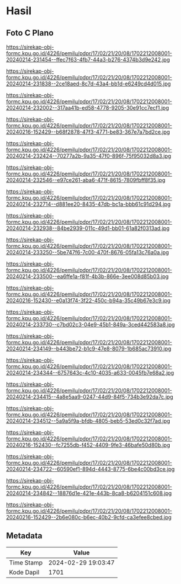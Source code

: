 # Hasil

## Foto C Plano

https://sirekap-obj-formc.kpu.go.id/4226/pemilu/pdpr/17/02/21/20/08/1702212008001-20240214-231454--ffec7f63-4fb7-44a3-b276-4374b3d9e242.jpg

https://sirekap-obj-formc.kpu.go.id/4226/pemilu/pdpr/17/02/21/20/08/1702212008001-20240214-231838--2ce18aed-8c7d-43a4-bb1d-e6249cd4d015.jpg

https://sirekap-obj-formc.kpu.go.id/4226/pemilu/pdpr/17/02/21/20/08/1702212008001-20240214-232002--317aa41b-ed58-4778-9205-30e91cc7ecf1.jpg

https://sirekap-obj-formc.kpu.go.id/4226/pemilu/pdpr/17/02/21/20/08/1702212008001-20240216-152429--b68f2878-47f3-4771-be83-367e7a7bd2ce.jpg

https://sirekap-obj-formc.kpu.go.id/4226/pemilu/pdpr/17/02/21/20/08/1702212008001-20240214-232424--70277a2b-9a35-47f0-896f-75f95032d8a3.jpg

https://sirekap-obj-formc.kpu.go.id/4226/pemilu/pdpr/17/02/21/20/08/1702212008001-20240214-232546--e97ce261-aba6-471f-8615-7809fbff8f35.jpg

https://sirekap-obj-formc.kpu.go.id/4226/pemilu/pdpr/17/02/21/20/08/1702212008001-20240214-232714--d881ee20-8435-47db-bc1a-bbb61c91d294.jpg

https://sirekap-obj-formc.kpu.go.id/4226/pemilu/pdpr/17/02/21/20/08/1702212008001-20240214-232938--84be2939-011c-49d1-bb01-61a82f0313ad.jpg

https://sirekap-obj-formc.kpu.go.id/4226/pemilu/pdpr/17/02/21/20/08/1702212008001-20240214-233250--5be747f6-7c00-470f-8676-05fa13c76a0a.jpg

https://sirekap-obj-formc.kpu.go.id/4226/pemilu/pdpr/17/02/21/20/08/1702212008001-20240214-233500--ea6ffe1a-f81f-4b3b-866e-3ee008d85b03.jpg

https://sirekap-obj-formc.kpu.go.id/4226/pemilu/pdpr/17/02/21/20/08/1702212008001-20240216-152430--e0a13f74-3f22-450c-b94a-35c49b67e3c9.jpg

https://sirekap-obj-formc.kpu.go.id/4226/pemilu/pdpr/17/02/21/20/08/1702212008001-20240214-233730--c7bd02c3-04e9-45b1-849a-3ced442583a8.jpg

https://sirekap-obj-formc.kpu.go.id/4226/pemilu/pdpr/17/02/21/20/08/1702212008001-20240214-234149--b443be72-b1c9-47e8-8079-1b685ac73910.jpg

https://sirekap-obj-formc.kpu.go.id/4226/pemilu/pdpr/17/02/21/20/08/1702212008001-20240214-234344--6757643c-4c10-4035-a633-0045fb7e68a2.jpg

https://sirekap-obj-formc.kpu.go.id/4226/pemilu/pdpr/17/02/21/20/08/1702212008001-20240214-234415--4a8e5aa9-0247-44d9-84f5-734b3e92da7c.jpg

https://sirekap-obj-formc.kpu.go.id/4226/pemilu/pdpr/17/02/21/20/08/1702212008001-20240214-234512--5a9a5f9a-bfdb-4805-beb5-53ed0c32f7ad.jpg

https://sirekap-obj-formc.kpu.go.id/4226/pemilu/pdpr/17/02/21/20/08/1702212008001-20240216-152430--fc7255db-f452-4409-9fe3-46bafe50d80b.jpg

https://sirekap-obj-formc.kpu.go.id/4226/pemilu/pdpr/17/02/21/20/08/1702212008001-20240214-234722--60590ef1-894d-4443-8775-6be4c00bd3ce.jpg

https://sirekap-obj-formc.kpu.go.id/4226/pemilu/pdpr/17/02/21/20/08/1702212008001-20240214-234842--18876d1e-421e-443b-8ca8-b6204151c608.jpg

https://sirekap-obj-formc.kpu.go.id/4226/pemilu/pdpr/17/02/21/20/08/1702212008001-20240216-152429--2b6e080c-b6ec-40b2-9cfd-ca3efee8cbed.jpg


## Metadata

| Key        | Value               |
| ---------- | ------------------- |
| Time Stamp | 2024-02-29 19:03:47 |
| Kode Dapil | 1701                |



